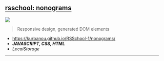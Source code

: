 ## [rsschool: nonograms](https://github.com/kurbanou/RSSchool-1/nonograms)

[<img src="https://kurbanou.github.io/RSSchool-1/nonograms/nonograms.jpg">](https://kurbanou.github.io/RSSchool-1/nonograms)

> Responsive design, generated DOM elements

- https://kurbanou.github.io/RSSchool-1/nonograms/
- **_JAVASCRIPT, CSS, HTML_**
- _LocalStorage_

---
